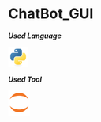 # ChatBot_GUI
***Used Language***

<a href="https://www.python.org" target="_blank"> <img src="https://raw.githubusercontent.com/devicons/devicon/master/icons/python/python-original.svg" alt="python" width="40" height="40"/> </a>

***Used Tool***

<a><img src="https://raw.githubusercontent.com/Delta456/Delta456/master/img/jupyter_notebook.png" alt="jupyter notebook logo" width="44"></a>
